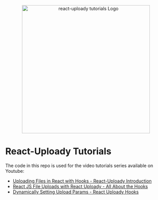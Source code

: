 <p align="center">
    <img src="https://res.cloudinary.com/yoav-cloud/image/upload/w_800/v22212322/rpldy/logo/react-uploady-text-logo-tutorials.png" width="400" alt='react-uploady tutorials Logo' aria-label='react-uploady' />   
</p>

# React-Uploady Tutorials

The code in this repo is used for the video tutorials series available on Youtube:

* [Uploading Files in React with Hooks - React-Uploady Introduction](https://youtu.be/bxvHE4hWu3c)
* [React JS File Uploads with React Uploady - All About the Hooks](https://youtu.be/5PMNBK75HEI)
* [Dynamically Setting Upload Params - React Uploady Hooks](https://youtu.be/49G0EML_OvA)
